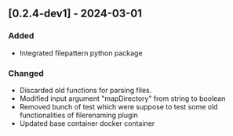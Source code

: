 ## [0.2.4-dev1] - 2024-03-01
### Added
- Integrated filepattern python package


### Changed
- Discarded old functions for parsing files.
- Modified input argument "mapDirectory" from string to boolean
- Removed bunch of test which were suppose to test some old functionalities of filerenaming plugin
- Updated base container docker container
